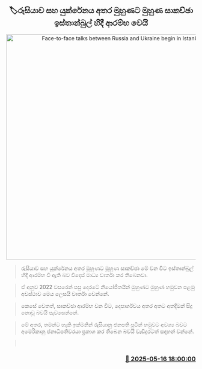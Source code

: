 <p align='center'><b><h2 align='center' title='Face-to-face talks between Russia and Ukraine begin in Istanbul'>🏷රුසියාව සහ යුක්රේනය අතර මුහුණට මුහුණ සාකච්ඡා ඉස්තාන්බුල් හිදී ආරම්භ වෙයි</h2></b></p>
<p align='center'><img src='https://helakuru.sgp1.cdn.digitaloceanspaces.com/esana/images/lib/rusia-ukrain-yu.jpg' width='600' alt='Face-to-face talks between Russia and Ukraine begin in Istanbul'></p>

> රුසියාව සහ යුක්රේනය අතර මුහුණට මුහුණ සාකච්ඡා මේ වන විට ඉස්තාන්බුල් හිදී ආරම්භ වී ඇති බව විදෙස් මාධ්‍ය වාර්තා කර තිබෙනවා.

> ඒ අනුව 2022 වසරෙන් පසු දෙරටේ නියෝජිතයින් මුහුණට මුහුණ හමුවන පළමු අවස්ථාව මෙය ලෙසයි වාර්තා වෙන්නේ.

> කෙසේ වෙතත්, සාකච්ඡා ආරම්භ වන විට, දෙපාර්ශවය අතර අතට අතදීමක් සිදු නොවූ බවයි පැවසෙන්නේ.

> මේ අතර, තමන්ට හැකි ඉක්මනින් රුසියානු ජනපති පුටින් හමුවට අවශ්‍ය බවට අමෙරිකානු ජනාධිපතිවරයා ප්‍රකාශ කර තිබෙන බවයි වැඩිදුරටත් සඳහන් වන්නේ.

>  



<h3 align='right'><a href='https://www.helakuru.lk/esana/p/110164/'>📅 2025-05-16 18:00:00</a></h3>
